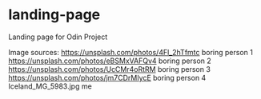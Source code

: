 # landing-page
Landing page for Odin Project

Image sources:
https://unsplash.com/photos/4Fl_2hTfmtc boring person 1
https://unsplash.com/photos/eBSMxVAFQv4 boring person 2
https://unsplash.com/photos/UcCMr4oRtRM boring person 3
https://unsplash.com/photos/jm7CDrMIycE boring person 4
Iceland_MG_5983.jpg me